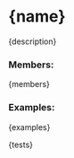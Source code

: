 # <a id="{id}">{name}</a>
    
{description}

### Members:

{members}

### Examples:

{examples}

{tests}